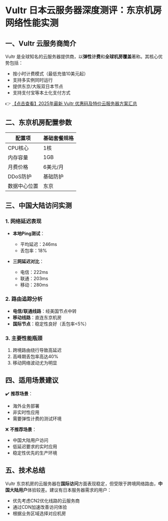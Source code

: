 # Vultr 日本云服务器深度测评：东京机房网络性能实测

## 一、Vultr 云服务商简介
Vultr 是全球知名的云服务器提供商，以**弹性计费**和**全球机房覆盖**著称。其核心优势包括：
- 按小时计费模式（最低充值10美元起）
- 支持多实例同时运行
- 提供东京/大阪双日本节点
- 支持支付宝等本土化支付方式

👉 [【点击查看】2025年最新 Vultr 优惠码及特价云服务器方案汇总](https://bit.ly/VuLtr)

## 二、东京机房配置参数
| 配置项       | 基础套餐规格 |
|--------------|--------------|
| CPU核心      | 1核          |
| 内存容量     | 1GB          |
| 月费价格     | 6美元/月     |
| DDoS防护     | 基础防护     |
| 数据中心位置 | 东京         |

## 三、中国大陆访问实测

### 1. 网络延迟表现
- **本地Ping测试**：
  - 平均延迟：246ms
  - 丢包率：18%
  
- **三网延迟对比**：
  - 电信：222ms
  - 联通：203ms 
  - 移动：280ms

### 2. 路由追踪分析
- **电信/联通线路**：经美国节点中转
- **移动线路**：直连东京机房
- **国际节点**：稳定性良好（丢包率<5%）

### 3. 主要性能瓶颈
1. 跨境路由绕行导致高延迟
2. 高峰期丢包率高达40%
3. 移动网络波动尤为明显

## 四、适用场景建议
✔️ **推荐场景**：
- 海外业务部署
- 非实时性应用
- 需要弹性计费的测试环境

❌ **不推荐场景**：
- 中国大陆用户访问
- 低延迟要求的实时应用
- 稳定性优先的生产环境

## 五、技术总结
Vultr 东京机房的云服务器在**国际访问**方面表现稳定，但受限于跨境网络路由，**中国大陆用户**体验较差。建议有日本服务器需求的用户：
- 优先考虑CN2优化线路的云服务商
- 通过CDN加速改善访问体验
- 根据业务区域选择对应机房